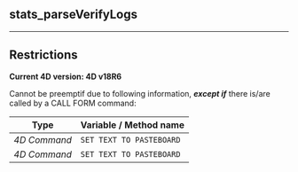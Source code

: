 ﻿## stats_parseVerifyLogs---## Restrictions**Current 4D version: 4D v18R6**Cannot be preemptif due to following information, ***except if*** there is/are called by a CALL FORM command:|Type|Variable / Method name||------|------||*4D Command*|`SET TEXT TO PASTEBOARD`||*4D Command*|`SET TEXT TO PASTEBOARD`|